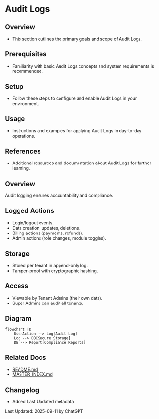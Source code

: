 # Audit Logs

## Overview
- This section outlines the primary goals and scope of Audit Logs.

## Prerequisites
- Familiarity with basic Audit Logs concepts and system requirements is recommended.

## Setup
- Follow these steps to configure and enable Audit Logs in your environment.

## Usage
- Instructions and examples for applying Audit Logs in day-to-day operations.

## References
- Additional resources and documentation about Audit Logs for further learning.


## Overview
Audit logging ensures accountability and compliance.

## Logged Actions
- Login/logout events.
- Data creation, updates, deletions.
- Billing actions (payments, refunds).
- Admin actions (role changes, module toggles).

## Storage
- Stored per tenant in append-only log.
- Tamper-proof with cryptographic hashing.

## Access
- Viewable by Tenant Admins (their own data).
- Super Admins can audit all tenants.

## Diagram
```mermaid
flowchart TD
    UserAction --> Log[Audit Log]
    Log --> DB[Secure Storage]
    DB --> Report[Compliance Reports]
```

## Related Docs
- [README.md](README.md)
- [MASTER_INDEX.md](MASTER_INDEX.md)


## Changelog
- Added Last Updated metadata

Last Updated: 2025-09-11 by ChatGPT
